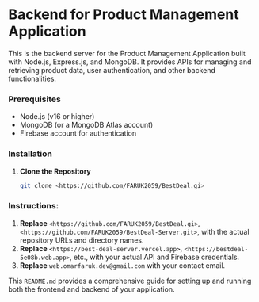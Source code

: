 # Backend for Product Management Application

This is the backend server for the Product Management Application built with Node.js, Express.js, and MongoDB. It provides APIs for managing and retrieving product data, user authentication, and other backend functionalities.

### Prerequisites

- Node.js (v16 or higher)
- MongoDB (or a MongoDB Atlas account)
- Firebase account for authentication

### Installation

1. **Clone the Repository**

   ```bash
   git clone <https://github.com/FARUK2059/BestDeal.gi>

### Instructions:

1. **Replace** `<https://github.com/FARUK2059/BestDeal.gi>`, `<https://github.com/FARUK2059/BestDeal-Server.git>`, with the actual repository URLs and directory names.
2. **Replace** `<https://best-deal-server.vercel.app>`,  `<https://bestdeal-5e08b.web.app>`, etc., with your actual API and Firebase credentials.
3. **Replace** `web.omarfaruk.dev@gmail.com` with your contact email.

This `README.md` provides a comprehensive guide for setting up and running both the frontend and backend of your application.
